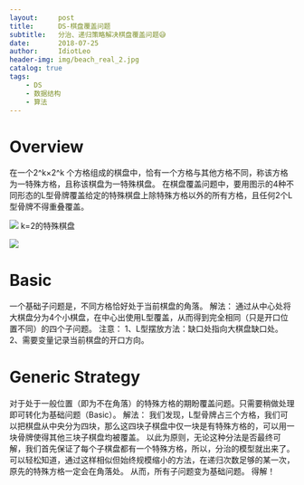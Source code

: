 ```yaml
---
layout:     post
title:      DS-棋盘覆盖问题
subtitle:   分治、递归策略解决棋盘覆盖问题😅
date:       2018-07-25
author:     IdiotLeo
header-img: img/beach_real_2.jpg
catalog: true
tags:
    - DS
    - 数据结构
    - 算法
---
```


# Overview

在一个2^k×2^k 个方格组成的棋盘中，恰有一个方格与其他方格不同，称该方格为一特殊方格，且称该棋盘为一特殊棋盘。
在棋盘覆盖问题中，要用图示的4种不同形态的L型骨牌覆盖给定的特殊棋盘上除特殊方格以外的所有方格，且任何2个L型骨牌不得重叠覆盖。

![](http://ow7qvf5zp.bkt.clouddn.com/E%5DJ3%29%25BT%287T1D%7BK%29SVGZ%60%5DB.png)
k=2的特殊棋盘

![](http://ow7qvf5zp.bkt.clouddn.com/ZN87%5B%28%7D$9@SE%25N_H0KDC%7D%60I.png)

# Basic

一个基础子问题是，不同方格恰好处于当前棋盘的角落。
解法：
通过从中心处将大棋盘分为4个小棋盘，在中心出使用L型覆盖，从而得到完全相同（只是开口位置不同）的四个子问题。
注意：
1、L型摆放方法：缺口处指向大棋盘缺口处。
2、需要变量记录当前棋盘的开口方向。

# Generic Strategy

对于处于一般位置（即为不在角落）的特殊方格的期盼覆盖问题。只需要稍做处理即可转化为基础问题（Basic）。
解法：
我们发现，L型骨牌占三个方格，我们可以把棋盘从中央分为四块，那么这四块子棋盘中仅一块是有特殊方格的，可以用一块骨牌使得其他三块子棋盘均被覆盖。
以此为原则，无论这种分法是否最终可解，我们首先保证了每个子棋盘都有一个特殊方格，所以，分治的模型就出来了。
可以轻松知道，通过这样相似但始终规模缩小的方法，在递归次数足够的某一次，原先的特殊方格一定会在角落处。
从而，所有子问题变为基础问题。
得解！

